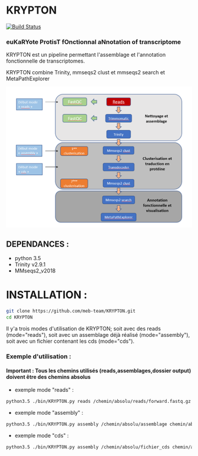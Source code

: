 # KRYPTON



[![Build Status](https://github.com/meb-team/CRYPTON.git)](https://github.com/meb-team/CRYPTON)

### euKaRYote ProtisT fOnctionnal aNnotation of transcriptome



KRYPTON est un pipeline permettant l'assemblage et l'annotation fonctionnelle de transcriptomes.

KRYPTON combine Trinity, mmseqs2 clust et mmseqs2 search et MetaPathExplorer

![Workflow Krypton](https://github.com/meb-team/KRYPTON/blob/master/Workflow_KRYPTON.PNG)

## DEPENDANCES :

  - python 3.5
  - Trinity v2.9.1
  - MMseqs2_v2018

# INSTALLATION :

```sh
git clone https://github.com/meb-team/KRYPTON.git
cd KRYPTON
```

Il y'a trois modes d'utilisation de KRYPTON; soit avec des reads (mode="reads"), soit avec un assemblage déjà réalisé (mode="assembly"), soit avec un fichier contenant les cds (mode="cds").

### Exemple d'utilisation :

#### Important : Tous les chemins utilisés (reads,assemblages,dossier output) doivent être des chemins absolus

 - exemple mode "reads" :

```sh
python3.5 ./bin/KRYPTON.py reads /chemin/absolu/reads/forward.fastq.gz /chemin/absolu/reads/reverse.fastq.gz /chemin/output
```
- exemple mode "assembly" : 
```sh
python3.5 ./bin/KRYPTON.py assembly /chemin/absolu/assemblage chemin/absolu/output
```
- exemple mode "cds" : 
```sh
python3.5 ./bin/KRYPTON.py assembly /chemin/absolu/fichier_cds chemin/absolu/output
```


